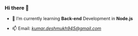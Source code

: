 ### Hi there 👋


<!-- **datkumar/datkumar** is a ✨ _special_ ✨ repository because its `README.md` (this file) appears on your GitHub profile.

Here are some ideas to get you started:
 -->

- 🌱 I’m currently learning **Back-end** Development in **Node.js**
<!-- - 👯 I’m looking to collaborate on ...
- 🤔 I’m looking for help with ...
- 💬 Ask me about ... -->
- 📫 Email: *kumar.deshmukh945@gmail.com*
<!-- - 😄 Pronouns: ...
- ⚡ Fun fact: ... -->

